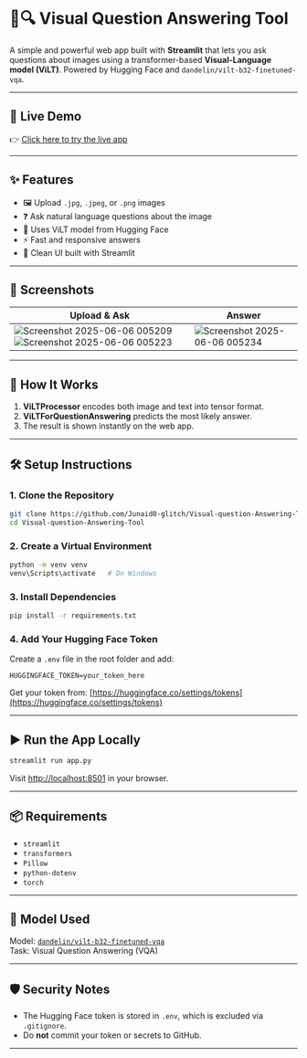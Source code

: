 
# 🧠🔍 Visual Question Answering Tool

A simple and powerful web app built with **Streamlit** that lets you ask questions about images using a transformer-based **Visual-Language model (ViLT)**. Powered by Hugging Face and `dandelin/vilt-b32-finetuned-vqa`.

---

## 🚀 Live Demo

👉 [Click here to try the live app](https://visual-question-answering-tool-nqgxlgtnatvsqikcqjmkzk.streamlit.app/)

---

## ✨ Features

- 🖼️ Upload `.jpg`, `.jpeg`, or `.png` images
- ❓ Ask natural language questions about the image
- 🤖 Uses ViLT model from Hugging Face
- ⚡ Fast and responsive answers
- 🧪 Clean UI built with Streamlit

---

## 📸 Screenshots

| Upload & Ask | Answer |
|--------------|--------|
| ![Screenshot 2025-06-06 005209](https://github.com/user-attachments/assets/63e01885-1bb6-4670-a554-8ca6d454ba71) ![Screenshot 2025-06-06 005223](https://github.com/user-attachments/assets/12f15c5c-6cf9-410a-8cbe-155553be0c74) | ![Screenshot 2025-06-06 005234](https://github.com/user-attachments/assets/fe9f4265-4c9c-42ea-81b9-2bb40aaee056) |

---

## 🧩 How It Works

1. **ViLTProcessor** encodes both image and text into tensor format.
2. **ViLTForQuestionAnswering** predicts the most likely answer.
3. The result is shown instantly on the web app.

---

## 🛠️ Setup Instructions

### 1. Clone the Repository

```bash
git clone https://github.com/Junaid0-glitch/Visual-question-Answering-Tool.git
cd Visual-question-Answering-Tool
```

### 2. Create a Virtual Environment

```bash
python -m venv venv
venv\Scripts\activate   # On Windows
```

### 3. Install Dependencies

```bash
pip install -r requirements.txt
```

### 4. Add Your Hugging Face Token

Create a `.env` file in the root folder and add:

```env
HUGGINGFACE_TOKEN=your_token_here
```

Get your token from: [https://huggingface.co/settings/tokens](https://huggingface.co/settings/tokens)

---

## ▶️ Run the App Locally

```bash
streamlit run app.py
```

Visit [http://localhost:8501](http://localhost:8501) in your browser.

---

## 📦 Requirements

- `streamlit`
- `transformers`
- `Pillow`
- `python-dotenv`
- `torch`

---

## 🧠 Model Used

Model: [`dandelin/vilt-b32-finetuned-vqa`](https://huggingface.co/dandelin/vilt-b32-finetuned-vqa)  
Task: Visual Question Answering (VQA)

---

## 🛡️ Security Notes

- The Hugging Face token is stored in `.env`, which is excluded via `.gitignore`.
- Do **not** commit your token or secrets to GitHub.

---

